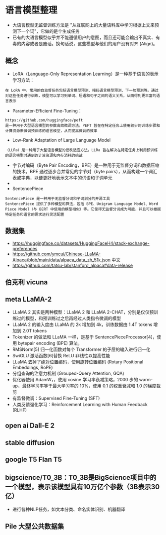 # 语言模型整理
- 大语言模型无监督训练方法是 "从互联网上的大量语料库中学习根据上文来预测下一个词"，它做的是个生成任务
- 已有的大语言模型似乎并不能遵循用户的意图，而且还可能会输出不真实、有毒的内容或者是废话。换句话说，这些模型与他们的用户没有对齐 (Align)。
## 概念
- LoRA（Language-Only Representation Learning）是一种基于语言的表示学习方法：
```
在 LoRA 中，常用的自监督任务包括语言模型预测、掩码语言模型预测、下一句预测等。通过对这些任务进行训练，模型可以学习到单词、短语和句子之间的语义关系，从而得到更丰富的语言表示
```
- Parameter-Efficient Fine-Tuning：
```
https://github.com/huggingface/peft
是一种用于大型语言模型的参数高效微调方法。PEFT 旨在在特定任务上使用较少的训练步骤和计算资源来微调预训练的语言模型，从而提高微调的效率
```
- Low-Rank Adaptation of Large Language Model
```
（LLRa）是一种用于大型语言模型的低秩适应方法。LLRa 旨在解决在特定任务上利用预训练的语言模型时遇到的计算资源和内存消耗的挑战
```
- 字节对编码（Byte Pair Encoding，BPE）是一种用于无监督分词和数据压缩的技术。BPE 通过逐步合并常见的字节对（byte pairs），从而构建一个词汇表或字典，以便更好地表示文本中的词语和子词单元
- 
- SentencePiece
```
SentencePiece 是一种用于无监督分词和子词划分的开源工具
SentencePiece 提供了多种模型和算法，包括 BPE、Unigram Language Model、Word Piece Model（与 BERT 中使用的模型相似）等。它使得无监督分词成为可能，并且可以根据特定任务和语言的需求进行灵活配置
```
## 数据集
- https://huggingface.co/datasets/HuggingFaceH4/stack-exchange-preferences
- https://github.com/ymcui/Chinese-LLaMA-Alpaca/blob/main/data/alpaca_data_zh_51k.json 中文
- https://github.com/tatsu-lab/stanford_alpaca#data-release
## 伯克利 vicuna 
## meta LLaMA-2
- LLaMA 2 其实是两种模型：LLaMA 2 和 LLaMA 2-CHAT，分别是仅仅预训练过的模型，和预训练过之后再经过人类指令微调的模型
- LLaMA 2 的输入度由 LLaMA 的 2k 增加到 4k，训练数据由 1.4T tokens 增加到 2.0T tokens
- Tokenizer 的做法和 LLaMA 一样，是基于 SentencePieceProcessor[4]，使用 bytepair encoding (BPE) 算法。
- RMSNorm[5] 归一化函数对每个 Transformer 的子层的输入进行归一化
- SwiGLU 激活函数[6]替换 ReLU 非线性以提高性能
- LLaMA 去掉了绝对位置编码，使用旋转位置编码 (Rotary Positional Embeddings, RoPE)
- 分组查询的注意力机制 (Grouped-Query Attention, GQA)
- 优化器使用 AdamW，，使用 cosine 学习率衰减策略，2000 步的 warm-up，最终学习率等于最大学习率的 10%，使用 0.1 的权重衰减和 1.0 的梯度裁剪
- 有监督微调：Supervised Fine-Tuning (SFT)
- 人类反馈强化学习：Reinforcement Learning with Human Feedback (RLHF)
## open ai Dall-E 2
## stable diffusion
## google T5 Flan T5
## bigscience/T0_3B：T0_3B是BigScience项目中的一个模型，表示该模型具有10万亿个参数（3B表示30亿）
- 进行各种NLP任务，如文本分类、命名实体识别、机器翻译

## Pile 大型公共数据集
